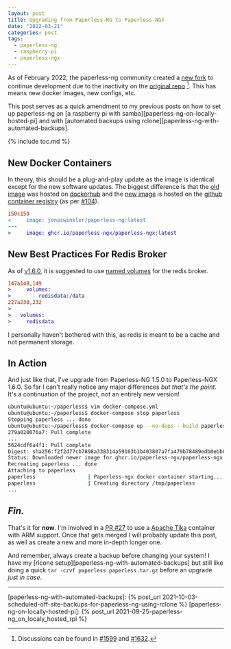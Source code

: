 ```yaml
---
layout: post
title: Upgrading from Paperless-NG to Paperless-NGX
date: "2022-03-21"
categories: post
tags:
  - paperless-ng
  - raspberry-pi
  - paperless-ngx
---
```


As of February 2022, the paperless-ng community created a [new fork][paperless-ngx] to continue development due to the inactivity on the [original repo][jonaswinkler-ng] [^1]. This has means new docker images, new configs, etc.

This post serves as a quick amendment to my previous posts on how to set up paperless-ng on [a raspberry pi with samba][paperless-ng-on-locally-hosted-pi] and with [automated backups using rclone][paperless-ng-with-automated-backups].

{% include toc.md %}

## New Docker Containers

In theory, this should be a plug-and-play update as the image is identical except for the new software updates. The biggest difference is that the [old image][old-docker] was hosted on [dockerhub](https://hub.docker.com) and the [new image][new-docker] is hosted on the [github container registry][ghcr-io] (as per [#104][pr-104]).

```diff
150c150
<     image: jonaswinkler/paperless-ng:latest
---
>     image: ghcr.io/paperless-ngx/paperless-ngx:latest
```

## New Best Practices For Redis Broker

As of [v1.6.0][v1.6.0], it is suggested to use [named volumes][named-volumes-commit] for the redis broker.

```diff
147a148,149
>     volumes:
>       - redisdata:/data
227a230,232
>
>   volumes:
>     redisdata
```

I personally haven't bothered with this, as redis is meant to be a cache and not permanent storage.

## In Action

And just like that, I've upgrade from Paperless-NG 1.5.0 to Paperless-NGX 1.6.0. So far I can't really notice any major differences _but that's the point_. It's a continuation of the project, not an entirely new version!

```bash
ubuntu@ubuntu:~/paperless$ vim docker-compose.yml
ubuntu@ubuntu:~/paperless$ docker-compose stop paperless
Stopping paperless ... done
ubuntu@ubuntu:~/paperless$ docker-compose up --no-deps --build paperless
279a020076a7: Pull complete
...
5624cdf6a4f1: Pull complete
Digest: sha256:f2f2d77cb7898a338314a59103b1b403807a7fa479b78489edb0ebb8de477d15
Status: Downloaded newer image for ghcr.io/paperless-ngx/paperless-ngx:latest
Recreating paperless ... done
Attaching to paperless
paperless                 | Paperless-ngx docker container starting...
paperless                 | Creating directory /tmp/paperless
...
```

## _Fin._

That's it for **now**. I'm involved in a [PR #27][pr-27] to use a [Apache Tika][apache-tika-arm] container with ARM support. Once that gets merged I will probably update this post, as well as create a new and more in-depth longer one.

And remember, always create a backup before changing your system! I have my [rlcone setup][paperless-ng-with-automated-backups] but still like doing a quick `tar -czvf paperless paperless.tar.gz` before an upgrade _just in case_.

---

[^1]: Discussions can be found in [#1599](https://github.com/jonaswinkler/paperless-ng/issues/1599) and [#1632](https://github.com/jonaswinkler/paperless-ng/issues/1632).

[paperless-ng-with-automated-backups]: {% post_url 2021-10-03-scheduled-off-site-backups-for-paperless-ng-using-rclone %}
[paperless-ng-on-locally-hosted-pi]: {% post_url 2021-09-25-paperless-ng_on_localy_hosted_rpi %}

[paperless-ngx]: https://github.com/paperless-ngx/paperless-ngx
[jonaswinkler-ng]: https://github.com/jonaswinkler/paperless-ng
[old-docker]: https://hub.docker.com/r/jonaswinkler/paperless-ng
[new-docker]: https://github.com/paperless-ngx/paperless-ngx/pkgs/container/paperless-ngx
[v1.6.0]: https://github.com/paperless-ngx/paperless-ngx/releases/tag/ngx-1.6.0
[named-volumes-commit]: https://github.com/paperless-ngx/paperless-ngx/commit/bad4be4cbc7254611e720bad8fca4517f24fe210
[pr-104]: https://github.com/paperless-ngx/paperless-ngx/pull/104
[ghcr-io]: https://github.com/features/packages
[pr-27]: https://github.com/paperless-ngx/paperless-ngx/pull/27
[apache-tika-arm]: https://github.com/iwishiwasaneagle/tika-docker
